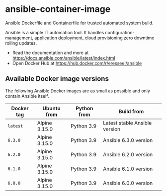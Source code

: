 # ansible-container-image

Ansible Dockerfile and Containerfile for trusted automated system build.

Ansible is a simple IT automation tool. It handles configuration-management, application deployment, cloud provisioning zero downtime rolling updates.

- Read the documentation and more at https://docs.ansible.com/ansible/latest/index.html
- Open Docker Hub at https://hub.docker.com/r/eresseel/ansible

## Available Docker image versions

The following Ansible Docker images are as small as possible and only contain Ansible itself.

| Docker tag | Ubuntu from   | Python from | Build from                     |
| ---------- | ------------- | ----------- | ------------------------------ |
| `latest`   | Alpine 3.15.0 | Python 3.9  | Latest stable Ansible version  |
| `6.3.0`    | Alpine 3.15.0 | Python 3.9  | Ansible 6.3.0 version          |
| `6.2.0`    | Alpine 3.15.0 | Python 3.9  | Ansible 6.2.0 version          |
| `6.1.0`    | Alpine 3.15.0 | Python 3.9  | Ansible 6.1.0 version          |
| `6.0.0`    | Alpine 3.15.0 | Python 3.9  | Ansible 6.0.0 version          |